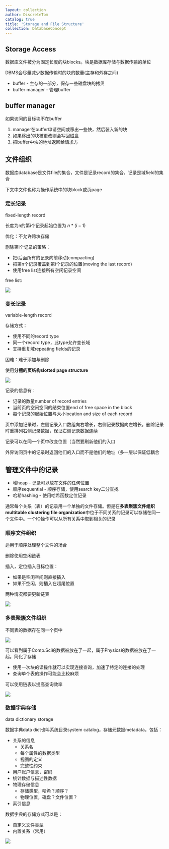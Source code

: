 ```yaml
---
layout: collection
author: DiscreteTom
catalog: true
title: 'Storage and File Structure'
collection: DatabaseConcept
---
```


## Storage Access

数据库文件被分为固定长度的块blocks。块是数据库存储与数据传输的单位

DBMS会尽量减少数据传输时的块的数量(主存和外存之间)

- buffer - 主存的一部分，保存一些磁盘块的拷贝
- buffer manager - 管理buffer

## buffer manager

如果访问的目标块不在buffer
1. manager在buffer申请空间或移出一些快，然后装入新的块
2. 如果移出的块被更改则会写回磁盘
3. 把buffer中块的地址返回给请求方

## 文件组织

数据库database是文件file的集合，文件是记录record的集合，记录是域field的集合

下文中文件也称为操作系统中的块block或页page

### 定长记录

fixed-length record

长度为n的第i个记录起始位置为 $n*(i-1)$

优化：不允许跨块存储

删除第i个记录的策略：
- 把i后面所有的记录向前移动(compacting)
- 把第n个记录覆盖到第i个记录的位置(moving the last record)
- 使用free list连接所有空闲记录空间

free list:

![](../img/10-1.png)

### 变长记录

variable-length record

存储方式：
- 使用不同的record type
- 同一个record type，此type允许变长域
- 支持重复域repeating fields的记录

困难：难于添加与删除

使用**分槽的页结构slotted page structure**

![](../img/10-2.png)

记录的信息有：
- 记录的数量number of record entries
- 当前页的空闲空间的结束位置end of free space in the block
- 每个记录的起始位置与大小location and size of each record

页中添加记录时，左侧记录入口数组向右增长，右侧记录数据向左增长。删除记录时重排列右侧记录数据，保证右侧记录数据连续

记录可以在同一个页中改变位置（当然要刷新他们的入口

外界访问页中的记录时返回他们的入口而不是他们的地址（多一层以保证低耦合

## 管理文件中的记录

- 堆heap - 记录可以放在文件的任何位置
- 顺序sequential - 顺序存储，使用search key二分查找
- 哈希hashing - 使用哈希函数定位记录

通常每个关系（表）的记录用一个单独的文件存储。但是在**多表聚簇文件组织multitable clustering file organization**中位于不同关系的记录可以存储在同一个文件中。一个IO操作可以从所有关系中取到相关的记录

### 顺序文件组织

适用于顺序处理整个文件的场合

删除使用空闲链表

插入，定位插入目标位置：
- 如果是空闲空间则直接插入
- 如果不空闲，则插入在超尾位置

两种情况都要更新链表

![](../img/10-3.png)

### 多表聚簇文件组织

不同表的数据存在同一个页中

![](../img/10-4.png)

可以看到属于Comp.Sci的数据被放在了一起，属于Physics的数据被放在了一起。简化了存储

- 使用一次块的读操作就可以实现连接查询，加速了特定的连接的处理
- 查询单个表的操作可能会比较麻烦

可以使用链表以提高查询效率

![](../img/10-5.png)

### 数据字典存储

data dictionary storage

数据字典data dict也叫系统目录system catalog，存储元数据metadata，包括：
- 关系的信息
  - 关系名
  - 每个属性的数据类型
  - 视图的定义
  - 完整性约束
- 用户账户信息，密码
- 统计数据与描述性数据
- 物理存储信息
  - 存储类型，哈希？顺序？
  - 物理位置，磁盘？文件位置？
- 索引信息

数据字典的存储方式可以是：
- 自定义文件类型
- 内置关系（常用）

![](../img/10-6.png)